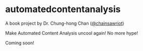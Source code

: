 # automatedcontentanalysis

A book project by Dr. Chung-hong Chan ([@chainsawriot](https://github.com/chainsawriot))

Make Automated Content Analysis uncool again! No more hype!

Coming soon!
